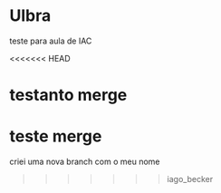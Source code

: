 # Ulbra
teste para aula de IAC

<<<<<<< HEAD
# testanto merge
teste merge
=======
criei uma nova branch com o meu nome
>>>>>>> iago_becker
